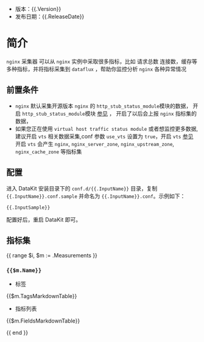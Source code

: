 - 版本：{{.Version}}
- 发布日期：{{.ReleaseDate}}

# 简介

`nginx` 采集器 可以从 `nginx` 实例中采取很多指标，比如 请求总数 连接数，缓存等多种指标，并将指标采集到 `dataflux` ，帮助你监控分析 `nginx` 各种异常情况


## 前置条件

- `nginx` 默认采集开源版本 `nginx` 的 `http_stub_status_module`模块的数据， 开启 `http_stub_status_module`模块 [参见](http://nginx.org/en/docs/http/ngx_http_stub_status_module.html) ，
开启了以后会上报  `nginx` 指标集的数据，
- 如果您正在使用 `virtual host traffic status module` 或者想监控更多数据,建议开启 `vts` 相关数据采集,conf 参数 `use_vts` 设置为 `true`，开启 `vts` [参见](https://github.com/vozlt/nginx-module-vts#synopsis)
开启 `vts` 会产生  `nginx`, `nginx_server_zone`, `nginx_upstream_zone`, `nginx_cache_zone` 等指标集

## 配置

进入 DataKit 安装目录下的 `conf.d/{{.InputName}}` 目录，复制 `{{.InputName}}.conf.sample` 并命名为 `{{.InputName}}.conf`。示例如下：

```
{{.InputSample}}
```

配置好后，重启 DataKit 即可。

## 指标集

{{ range $i, $m := .Measurements }}

### `{{$m.Name}}`

-  标签

{{$m.TagsMarkdownTable}}

- 指标列表

{{$m.FieldsMarkdownTable}}

{{ end }}

